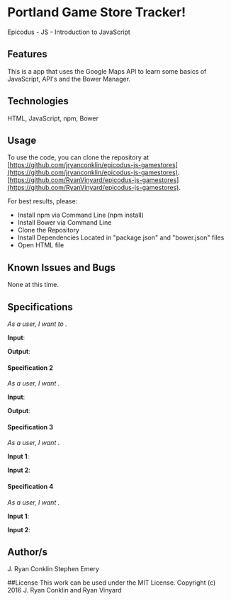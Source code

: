 # Portland Game Store Tracker!
Epicodus - JS - Introduction to JavaScript

## Features
This is a app that uses the Google Maps API to learn some basics of JavaScript, API's and the Bower Manager.

## Technologies

HTML, JavaScript, npm, Bower

## Usage

To use the code, you can clone the repository at [https://github.com/jryanconklin/epicodus-js-gamestores](https://github.com/jryanconklin/epicodus-js-gamestores).
[https://github.com/RyanVinyard/epicodus-js-gamestores](https://github.com/RyanVinyard/epicodus-js-gamestores).

For best results, please:

- Install npm via Command Line (npm install)
- Install Bower via Command Line
- Clone the Repository
- Install Dependencies Located in "package.json" and "bower.json" files
- Open HTML file

## Known Issues and Bugs

None at this time.

## Specifications

*As a user, I want to .*

__Input__:

__Output__:

#### Specification 2 ####
*As a user, I want .*

__Input__:

__Output__:

#### Specification 3 ####
*As a user, I want .*

__Input 1__:

__Input 2__:

#### Specification 4 ####
*As a user, I want .*

__Input 1__:

__Input 2__:


## Author/s
J. Ryan Conklin
Stephen Emery

##License
This work can be used under the MIT License.
Copyright (c) 2016 J. Ryan Conklin and Ryan Vinyard
